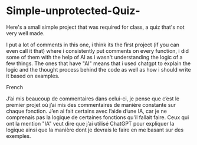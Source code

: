 # Simple-unprotected-Quiz-
Here's a small simple project that was required for class, a quiz that's not very well made.

I put a lot of comments in this one, i think its the first project
(if you can even call it that) 
where i consistently put comments on every function, 
i did some of them with the help of AI as i wasn't understanding the logic of a few things.
The ones that have "AI" means that i used chatgpt to explain the logic and the thought process
behind the code as well as how i should write it based on examples.


French

J’ai mis beaucoup de commentaires dans celui-ci, je pense que c’est le premier projet
où j’ai mis des commentaires de manière constante sur chaque fonction.
J’en ai fait certains avec l’aide d’une IA, car je ne comprenais pas la logique de certaines fonctions qu'il fallait faire.
Ceux qui ont la mention "IA" veut dire que j’ai utilisé ChatGPT pour expliquer la logique
ainsi que la manière dont je devrais le faire en me basant sur des exemples.


